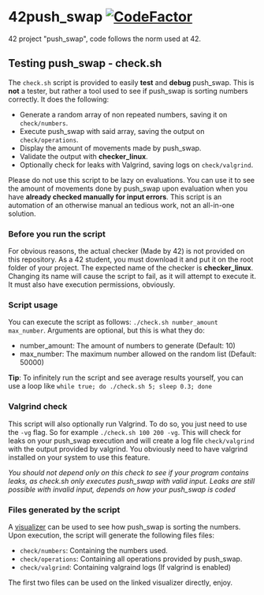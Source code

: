 # 42push_swap [![CodeFactor](https://www.codefactor.io/repository/github/xdec0de/42push_swap/badge)](https://www.codefactor.io/repository/github/xdec0de/42push_swap)
42 project "push_swap", code follows the norm used at 42.

## Testing push_swap - check.sh

The `check.sh` script is provided to easily **test** and **debug** push_swap.
This is **not** a tester, but rather a tool used to see if push_swap is sorting
numbers correctly. It does the following:

- Generate a random array of non repeated numbers, saving it on `check/numbers`.
- Execute push_swap with said array, saving the output on `check/operations`.
- Display the amount of movements made by push_swap.
- Validate the output with **checker_linux**.
- Optionally check for leaks with Valgrind, saving logs on `check/valgrind`.

Please do not use this script to be lazy on evaluations. You can use it to see
the amount of movements done by push_swap upon evaluation when you have
**already checked manually for input errors**. This script is an automation of
an otherwise manual an tedious work, not an all-in-one solution.

### Before you run the script

For obvious reasons, the actual checker (Made by 42) is not provided on this
repository. As a 42 student, you must download it and put it on the root folder
of your project. The expected name of the checker is **checker_linux**. Changing
its name will cause the script to fail, as it will attempt to execute it. It
must also have execution permissions, obviously.

### Script usage

You can execute the script as follows: `./check.sh number_amount
max_number`. Arguments are optional, but this is what they do:

- number_amount: The amount of numbers to generate (Default: 10)
- max_number: The maximum number allowed on the random list (Default: 50000)

**Tip**: To infinitely run the script and see average results yourself, you
can use a loop like `while true; do ./check.sh 5; sleep 0.3; done`

### Valgrind check

This script will also optionally run Valgrind. To do so, you just need to
use the `-vg` flag. So for example `./check.sh 100 200 -vg`. This will
check for leaks on your push_swap execution and will create a log file
`check/valgrind` with the output provided by valgrind. You obviously need
to have valgrind installed on your system to use this feature.

_You should not depend only on this check to see if your program contains
leaks, as check.sh only executes push_swap with valid input. Leaks are
still possible with invalid input, depends on how your push_swap is coded_

### Files generated by the script

A [visualizer](https://saadloukili.github.io/Push-Swap-Visualizer/) can be
used to see how push_swap is sorting the numbers. Upon execution, the script
will generate the following files files:

- `check/numbers`: Containing the numbers used.
- `check/operations`: Containing all operations provided by push_swap.
- `check/valgrind`: Containing valgraind logs (If valgrind is enabled)

The first two files can be used on the linked visualizer directly, enjoy.
